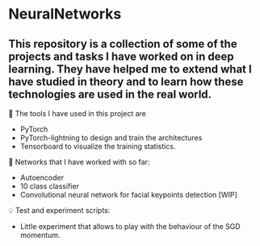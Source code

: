 # NeuralNetworks
## This repository is a collection of some of the projects and tasks I have worked on in deep learning. They have helped me to extend what I have studied in theory and to learn how these technologies are used in the real world. ##

:hammer:	The tools I have used in this project are 
- PyTorch
- PyTorch-lightning to design and train the architectures
- Tensorboard to visualize the training statistics.

:brain: Networks that I have worked with so far:
- Autoencoder
- 10 class classifier 
- Convolutional neural network for facial keypoints detection [WIP]

:bulb: Test and experiment scripts:
- Little experiment that allows to play with the behaviour of the SGD momentum. 
